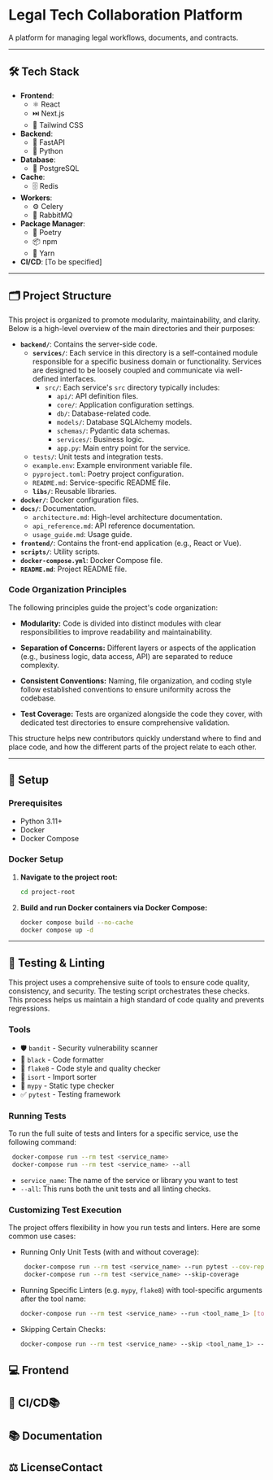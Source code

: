 # Legal Tech Collaboration Platform

A platform for managing legal workflows, documents, and contracts.

---

## 🛠️ Tech Stack

* **Frontend**:
    * ⚛️ React
    * ⏭️ Next.js
    * 💨 Tailwind CSS
* **Backend**:
    * 🚀 FastAPI
    * 🐍 Python
* **Database**:
    * 🐘 PostgreSQL
* **Cache**:
    * 🗄️ Redis
* **Workers**:
    * ⚙️ Celery
    * 🐇 RabbitMQ
* **Package Manager**:
    * 🎼 Poetry
    * 📦 npm
    * 🧶 Yarn
* **CI/CD**: \[To be specified]

---

## 🗂️ Project Structure

This project is organized to promote modularity, maintainability, and clarity. Below is a high-level overview of the main directories and their purposes:

* **`backend/`**: Contains the server-side code.
    * **`services/`**: Each service in this directory is a self-contained module responsible for a specific business domain or functionality. Services are designed to be loosely coupled and communicate via well-defined interfaces.
        * `src/`: Each service's `src` directory typically includes:
            * `api/`: API definition files.
            * `core/`: Application configuration settings.
            * `db/`: Database-related code.
            * `models/`: Database SQLAlchemy models.
            * `schemas/`: Pydantic data schemas.
            * `services/`: Business logic.
            * `app.py`: Main entry point for the service.
    * `tests/`: Unit tests and integration tests.
    * `example.env`: Example environment variable file.
    * `pyproject.toml`: Poetry project configuration.
    * `README.md`: Service-specific README file.
    * **`libs/`**: Reusable libraries.
* **`docker/`**: Docker configuration files.
* **`docs/`**: Documentation.
    * `architecture.md`: High-level architecture documentation.
    * `api_reference.md`: API reference documentation.
    * `usage_guide.md`: Usage guide.
* **`frontend/`**: Contains the front-end application (e.g., React or Vue).
* **`scripts/`**: Utility scripts.
* **`docker-compose.yml`**: Docker Compose file.
* **`README.md`**: Project README file.

### Code Organization Principles

The following principles guide the project's code organization:

* **Modularity:** Code is divided into distinct modules with clear responsibilities to improve readability and maintainability.

* **Separation of Concerns:** Different layers or aspects of the application (e.g., business logic, data access, API) are separated to reduce complexity.

* **Consistent Conventions:** Naming, file organization, and coding style follow established conventions to ensure uniformity across the codebase.

* **Test Coverage:** Tests are organized alongside the code they cover, with dedicated test directories to ensure comprehensive validation.

This structure helps new contributors quickly understand where to find and place code, and how the different parts of the project relate to each other.

---

## 🚀 Setup

### Prerequisites

* Python 3.11+
* Docker
* Docker Compose

### Docker Setup

1.  **Navigate to the project root:**

    ```bash
    cd project-root
    ```

2.  **Build and run Docker containers via Docker Compose:**

    ```bash
    docker compose build --no-cache
    docker compose up -d
    ```

---

## 🧪 Testing & Linting

This project uses a comprehensive suite of tools to ensure code quality, consistency, and security. The testing script orchestrates these checks. This process helps us maintain a high standard of code quality and prevents regressions.

### Tools

* 🛡️ `bandit` - Security vulnerability scanner
* 🧹 `black` - Code formatter
* 🧐 `flake8` - Code style and quality checker
* 🧽 `isort` - Import sorter
* 🐍 `mypy` - Static type checker
* ✅ `pytest` - Testing framework

### Running Tests

To run the full suite of tests and linters for a specific service, use the following command:
   ```bash
    docker-compose run --rm test <service_name>
    docker-compose run --rm test <service_name> --all
   ```
   * `service_name`: The name of the service or library you want to test
   * `--all`: This runs both the unit tests and all linting checks.

### Customizing Test Execution

The project offers flexibility in how you run tests and linters. Here are some common use cases:

* Running Only Unit Tests (with and without coverage):
   ```bash
    docker-compose run --rm test <service_name> --run pytest --cov-report=html
    docker-compose run --rm test <service_name> --skip-coverage
   ```

* Running Specific Linters (e.g. `mypy`, `flake8`) with tool-specific arguments after the tool name:
    ```bash
    docker-compose run --rm test <service_name> --run <tool_name_1> [tool_1_args] --run <tool_name_2> [tool_2_args] ...
    ```

* Skipping Certain Checks:
    ```bash
    docker-compose run --rm test <service_name> --skip <tool_name_1> --skip <tool_name_2> ...
    ```

## 💻 Frontend

## 🚀 CI/CD📚

## 📚 Documentation

## ⚖️ LicenseContact